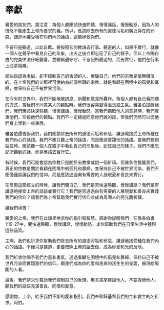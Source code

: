 # 奉獻

親愛的朋友們，請注意：每個人都應該快速聆聽，慢慢講話，慢慢動怒，因為人的憤怒不能產生上帝所要求的義。所以，應該除去所有的道德污垢和廣泛存在的邪惡，謙遜地接受種在你們內的話語，這能拯救你們。

不要只是聽道，以此自欺。要按照它的教誨去行事。聽道的人，如果不實行，就像一個人在鏡子中看見自己的形象，出去之後立即忘記了自己的樣子。但以上帝賜自由的完美律法仔細觀看，並繼續遵守它，不忘記所聽過的，而去實行，他們在行事上必蒙福樂。

那些自認為虔誠，卻不控制自己的舌頭的人，欺騙自己，他們的宗教是毫無價值的。在上帝我們的父那裡可悅納為純淨無瑕的宗教，就是看顧在困境中的孤兒和寡婦，並保持自己不被世界污染。

在今天的世界中，我們不斷地被訊息、新聞和意見所轟炸。每個人都有自己看問題的方式，當我們不同意某人的觀點時，我們很容易變得沮喪或生氣。雅各伯提醒我們，我們應該快速聆聽，慢慢講話，慢慢動怒。當我們聽取他人的意見時，我們尊重他們，珍視他們的觀點。我們不一定總是同意他們說的話，但我們仍然可以從他們身上學到一些東西。

雅各伯還告訴我們，我們應該除去所有的道德污垢和邪惡，謙遜地接受上帝所種在我們內心的話語。我們不應只聽上帝的話語，而是應該實踐他的話語。當我們聽到話語時，應該像一個人在鏡子中看到自己的形象後，記住自己的樣子。我們不應忘記所聽到的話，而是應該去實行它。

有時候，我們可能會認為宗教只是關於去教堂或說一個祈禱。但雅各伯提醒我們，真正的宗教是關於看顧在困境中的孤兒和寡婦，並保持自己不被世界污染。我們不應僅僅談論我們的信仰，而是應該通過向有需要的人展現愛和善良來實行。

在反思這節經文的時候，讓我們問自己：我們是否快速聆聽，慢慢講話？我們是否謙遜地接受上帝的話語並實行它？我們是否通過向有需要的人展現愛和善良來實踐我們的信仰？讓我們為上帝幫助我們實行信仰並成為周圍人的亮光而祈禱。

讓我們禱告：

親愛的上帝，我們在此謙卑地求你的指引和智慧。感謝你提醒我們，在雅各伯書1:19-27中，要快速聆聽，慢慢講話，慢慢動怒。求你幫助我們在日常生活中體現這些品質。

主啊，我們也祈求你幫助我們除去所有的道德污垢和邪惡，謙遜地接受種在我們內心的話語。不僅只是聽道，更要按照上帝的話去做，成為你愛和光的反映。

我們祈求你賜予我們力量和勇氣，通過看顧在困境中的孤兒和寡婦，保持自己不被世界污染而實踐我們的信仰。願我們成為你的愛和恩典的活生生的見證，展現給周圍的人看。

最後，我們請求你幫助我們控制自己的舌頭，用言語來建設他人，不要毀壞他人。願我們的話語充滿善良、同情和愛意。

感謝你，上帝，給予我們不斷的愛和指引。我們奉耶穌基督我們的主和救主的名祈求。阿們。